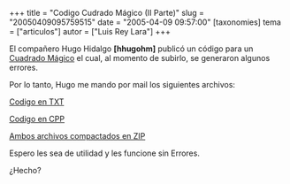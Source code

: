 +++
title = "Codigo Cudrado Mágico (II Parte)"
slug = "20050409095759515"
date = "2005-04-09 09:57:00"
[taxonomies]
tema = ["articulos"]
autor = ["Luis Rey Lara"]
+++

El compañero Hugo Hidalgo **\[hhugohm\]** publicó un código para un
[Cuadrado
Mágico](http://glib.org.mx/article.php?story=20050321091253588) el cual,
al momento de subirlo, se generaron algunos errores.

<!-- more -->
Por lo tanto, Hugo me mando por mail los siguientes archivos:

[Codigo en TXT](http://luisrey.red-libre.org/datos/cuadradoMagico.txt)

[Codigo en CPP](http://luisrey.red-libre.org/datos/cuadradoMagico.CPP)

[Ambos archivos compactados en
ZIP](http://luisrey.red-libre.org/datos/CuadradoMagico.zip)

Espero les sea de utilidad y les funcione sin Errores.

¿Hecho?

